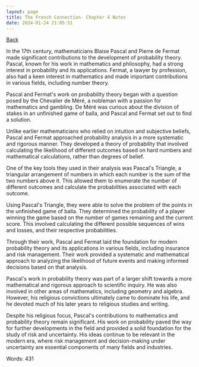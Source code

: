 ```yaml
---
layout: page
title: The French Connection- Chapter 4 Notes
date: 2024-01-24 21:05:51
---
```


[Back](./)


In the 17th century, mathematicians Blaise Pascal and Pierre de Fermat made significant contributions to the development of probability theory. Pascal, known for his work in mathematics and philosophy, had a strong interest in probability and its applications. Fermat, a lawyer by profession, also had a keen interest in mathematics and made important contributions in various fields, including number theory.

Pascal and Fermat's work on probability theory began with a question posed by the Chevalier de Méré, a nobleman with a passion for mathematics and gambling. De Méré was curious about the division of stakes in an unfinished game of balla, and Pascal and Fermat set out to find a solution.

Unlike earlier mathematicians who relied on intuition and subjective beliefs, Pascal and Fermat approached probability analysis in a more systematic and rigorous manner. They developed a theory of probability that involved calculating the likelihood of different outcomes based on hard numbers and mathematical calculations, rather than degrees of belief.

One of the key tools they used in their analysis was Pascal's Triangle, a triangular arrangement of numbers in which each number is the sum of the two numbers above it. This allowed them to enumerate the number of different outcomes and calculate the probabilities associated with each outcome.

Using Pascal's Triangle, they were able to solve the problem of the points in the unfinished game of balla. They determined the probability of a player winning the game based on the number of games remaining and the current score. This involved calculating the different possible sequences of wins and losses, and their respective probabilities.

Through their work, Pascal and Fermat laid the foundation for modern probability theory and its applications in various fields, including insurance and risk management. Their work provided a systematic and mathematical approach to analyzing the likelihood of future events and making informed decisions based on that analysis.

Pascal's work in probability theory was part of a larger shift towards a more mathematical and rigorous approach to scientific inquiry. He was also involved in other areas of mathematics, including geometry and algebra. However, his religious convictions ultimately came to dominate his life, and he devoted much of his later years to religious studies and writing.

Despite his religious focus, Pascal's contributions to mathematics and probability theory remain significant. His work on probability paved the way for further developments in the field and provided a solid foundation for the study of risk and uncertainty. His ideas continue to be relevant in the modern era, where risk management and decision-making under uncertainty are essential components of many fields and industries.

Words: 431